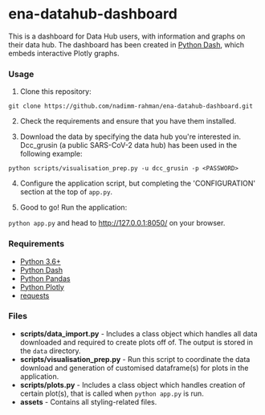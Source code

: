 # ena-datahub-dashboard

This is a dashboard for Data Hub users, with information and graphs on their data hub.
The dashboard has been created in [Python Dash](https://dash.plotly.com/introduction#:~:text=Dash%20is%20a%20productive%20Python,works%20with%20data%20in%20Python.), which embeds interactive Plotly graphs.

### Usage
1. Clone this repository:

`git clone https://github.com/nadimm-rahman/ena-datahub-dashboard.git`
   
2. Check the requirements and ensure that you have them installed.
   
3. Download the data by specifying the data hub you're interested in. Dcc_grusin (a public SARS-CoV-2 data hub) has been used in the following example:

`python scripts/visualisation_prep.py -u dcc_grusin -p <PASSWORD>`

4. Configure the application script, but completing the 'CONFIGURATION' section at the top of `app.py`.

5. Good to go! Run the application:

`python app.py` and head to http://127.0.0.1:8050/
 on your browser.

### Requirements

- [Python 3.6+](https://www.python.org/downloads/)
- [Python Dash](https://dash.plotly.com/installation)
- [Python Pandas](https://pandas.pydata.org/docs/getting_started/install.html)
- [Python Plotly](https://plotly.com/python/getting-started/#installation)
- [requests](https://docs.python-requests.org/en/master/user/install/)

### Files
- <b>scripts/data_import.py</b> - Includes a class object which handles all data downloaded and required to create plots off of. The output is stored in the `data` directory.
- <b>scripts/visualisation_prep.py</b> - Run this script to coordinate the data download and generation of customised dataframe(s) for plots in the application.
- <b>scripts/plots.py</b> - Includes a class object which handles creation of certain plot(s), that is called when `python app.py` is run.
- <b>assets</b> - Contains all styling-related files.

